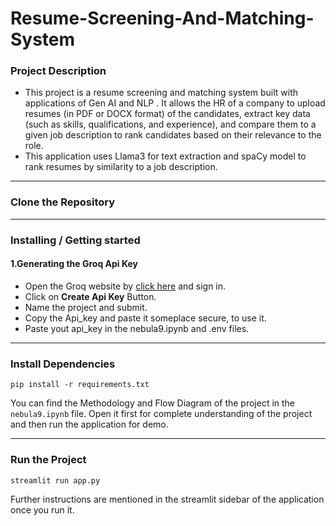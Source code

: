 # Resume-Screening-And-Matching-System
### Project Description
* This project is a resume screening and matching system built with applications of Gen AI and NLP . It allows the HR of a company to upload resumes (in PDF or DOCX format) of the candidates, extract key data (such 
  as skills, qualifications, and experience), and compare them to a given job description to rank candidates based on their relevance to the role.
* This application uses Llama3 for text extraction and spaCy model to rank resumes by similarity to a job description.
---
### Clone the Repository
---
### Installing / Getting started
#### 1.Generating the Groq Api Key
* Open the Groq website by [click here](https://console.groq.com/keys) and sign in.
* Click on **Create Api Key** Button.
* Name the project and submit.
* Copy the Api_key and paste it someplace secure, to use it.
* Paste yout api_key in the nebula9.ipynb and .env files.
---
### Install Dependencies
`pip install -r requirements.txt`

You can find the Methodology and Flow Diagram of the project in the `nebula9.ipynb` file. Open it first for complete understanding of the project and then run the application for demo.

---
### Run the Project
`streamlit run app.py`

Further instructions are mentioned in the streamlit sidebar of the application once you run it.

